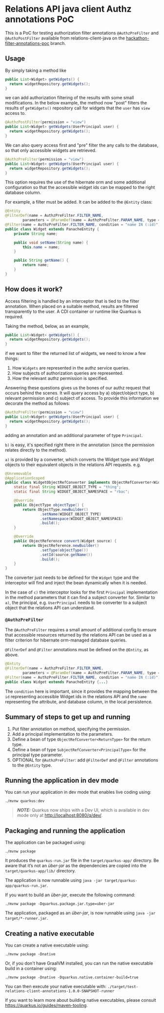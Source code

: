 # Relations API java client Authz annotations PoC

This is a PoC for testing authorization filter annotations `@AuthzPreFilter` and `@AuthzPostFilter` available from relations-client-java on the [hackathon-filter-annotations-poc](https://github.com/project-kessel/relations-client-java/tree/hackathon-filter-annotations-poc|hackathon-filter-annotations-poc) branch.

## Usage

By simply taking a method like
```java
public List<Widget> getWidgets() {
  return widgetRepository.getWidgets();
}
```
we can add authorization filtering of the results with some small modifications. In the below example, the method now "post" filters the results of `getWidgets()` repository call for widgets that the `user` has `view` access to.
```java
@AuthzPostFilter(permission = "view")
public List<Widget> getWidgets(UserPrincipal user) {
  return widgetRepository.getWidgets();
}
```

We can also query access first and "pre" filter the any calls to the database, so that only accessible widgets are retrieved.
```java
@AuthzPreFilter(permission = "view")
public List<Widget> getWidgets(UserPrincipal user) {
  return widgetRepository.getWidgets();
}
```
This option requires the use of the hibernate orm and some additional configuration so that the accessible widget ids can be mapped to the right database column.

For example, a filter must be added. It can be added to the `@Entity` class:
```java
@Entity
@FilterDef(name = AuthzPreFilter.FILTER_NAME,
        parameters = @ParamDef(name = AuthzPreFilter.PARAM_NAME, type = String.class))
@Filter(name = AuthzPreFilter.FILTER_NAME, condition = "name IN (:id)")
public class Widget extends PanacheEntity {
    private String name;

    public void setName(String name) {
        this.name = name;
    }

    public String getName() {
        return name;
    }
}
```

## How does it work?

Access filtering is handled by an interceptor that is tied to the filter annotation. When placed on a
suitable method, results are filtered transparently to the user. A CDI container or runtime like Quarkus
is required.

Taking the method, below, as an example,
```java
public List<Widget> getWidgets() {
  return widgetRepository.getWidgets();
}
```
if we want to filter the returned list of widgets, we need to know a few things:
1. How `Widgets` are represented in the authz service queries.
2. How subjects of authorization queries are represented.
3. How the relevant authz permission is specified.

Answering these questions gives us the bones of our authz request that occurs behind the scenes.
It will query access by a) object/object type, b) relevant permission and c) subject of access. To 
provide this information  we decorate the method as follows:
```java
@AuthzPreFilter(permission = "view")
public List<Widget> getWidgets(UserPrincipal user) {
  return widgetRepository.getWidgets();
}
```
adding an annotation and an additional parameter of type `Principal`.

`b)` is easy, it's specified right there in the annotation (since the permission relates directly to the 
method).

`a)` is provided by a converter, which converts the Widget type and Widget objects to their equivalent
objects in the relations API requests. e.g.
```java
@Unremovable
@ApplicationScoped
public class WidgetObjectRefConverter implements ObjectRefConverter<Widget> {
    static final String WIDGET_OBJECT_TYPE = "thing";
    static final String WIDGET_OBJECT_NAMESPACE = "rbac";

    @Override
    public ObjectType objectType() {
        return ObjectType.newBuilder()
                .setName(WIDGET_OBJECT_TYPE)
                .setNamespace(WIDGET_OBJECT_NAMESPACE)
                .build();
    }

    @Override
    public ObjectReference convert(Widget source) {
        return ObjectReference.newBuilder()
                .setType(objectType())
                .setId(source.getName())
                .build();
    }
}
```
The converter just needs to be defined for the `Widget` type and the interceptor will find and inject
the bean dynamically when it is needed.

In the case of `c)` the interceptor looks for the first `Principal` implementation in the method parameters
that it can find a subject converter for. Similar to `a)`, the principal, e.g. `UserPrincipal` needs to 
be converter to a subject object that the relations API can understand.

### `@AuthzPreFilter`

The `@AuthzPreFilter` requires a small amount of additional config to ensure that accessible resources returned by the 
relations API can be used as a filter criterion for hibernate orm-managed database queries.

`@FilterDef` and `@Filter` annotations must be defined on the `@Entity`, as above.
```java
@Entity
@FilterDef(name = AuthzPreFilter.FILTER_NAME,
        parameters = @ParamDef(name = AuthzPreFilter.PARAM_NAME, type = String.class))
@Filter(name = AuthzPreFilter.FILTER_NAME, condition = "name IN (:id)")
public class Widget extends PanacheEntity {...}
```
The `condition` here is important, since it provides the mapping between the `id` representing 
accessible Widget ids in the relations API and the `name` representing the attribute, and database
column, in the local persistence.

## Summary of steps to get up and running

1. Put filter annotation on method, specifying the permission.
2. Add a principal implementation to the parameters.
3. Define a bean of type `ObjectRefConverter<ReturnType>` for the return type.
4. Define a bean of type `SubjectRefConverter<PrincipalType>` for the principal type parameter.
5. OPTIONAL for `@AuthzPreFilter`: add `@FilterDef` and `@Filter` annotations to the `@Entity` type.

## Running the application in dev mode

You can run your application in dev mode that enables live coding using:

```shell script
./mvnw quarkus:dev
```

> **_NOTE:_**  Quarkus now ships with a Dev UI, which is available in dev mode only at <http://localhost:8080/q/dev/>.

## Packaging and running the application

The application can be packaged using:

```shell script
./mvnw package
```

It produces the `quarkus-run.jar` file in the `target/quarkus-app/` directory.
Be aware that it’s not an _über-jar_ as the dependencies are copied into the `target/quarkus-app/lib/` directory.

The application is now runnable using `java -jar target/quarkus-app/quarkus-run.jar`.

If you want to build an _über-jar_, execute the following command:

```shell script
./mvnw package -Dquarkus.package.jar.type=uber-jar
```

The application, packaged as an _über-jar_, is now runnable using `java -jar target/*-runner.jar`.

## Creating a native executable

You can create a native executable using:

```shell script
./mvnw package -Dnative
```

Or, if you don't have GraalVM installed, you can run the native executable build in a container using:

```shell script
./mvnw package -Dnative -Dquarkus.native.container-build=true
```

You can then execute your native executable with: `./target/test-relations-client-annotations-1.0.0-SNAPSHOT-runner`

If you want to learn more about building native executables, please consult <https://quarkus.io/guides/maven-tooling>.

